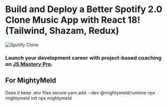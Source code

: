 # Build and Deploy a Better Spotify 2.0 Clone Music App with React 18! (Tailwind, Shazam, Redux)
![Spotify Clone](https://i.ibb.co/mFh2kGZ/Thumbnail-2.png)

### Launch your development career with project-based coaching on [JS Mastery Pro](https://www.jsmastery.pro).


## For MightyMeld
Does it keep .env files secure
yarn add --dev @mightymeld/runtime
npx mightymeld init
npx mightymeld